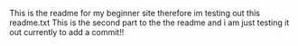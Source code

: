 This is the readme for my beginner site therefore im testing out this readme.txt
This is the second part to the the readme and i am just testing it out currently to add a commit!!

